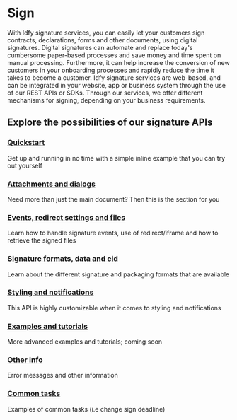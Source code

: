 # Sign

With Idfy signature services, you can easily let your customers sign contracts, declarations, forms and other documents, using digital signatures. Digital signatures can automate and replace today's cumbersome paper-based processes and save money and time spent on manual processing. Furthermore, it can help increase the conversion of new customers in your onboarding processes and rapidly reduce the time it takes to become a customer. Idfy signature services are web-based, and can be integrated in your website, app or business system through the use of our REST APIs or SDKs. Through our services, we offer different mechanisms for signing, depending on your business requirements.

## Explore the possibilities of our signature APIs

### [Quickstart ](quickstart.md)

Get up and running in no time with a simple inline example that you can try out yourself

### [Attachments and dialogs](attachments-and-dialogs/)

Need more than just the main document? Then this is the section for you

### [Events, redirect settings and files](events-redirect-settings-and-files/)

Learn how to handle signature events, use of redirect/iframe and how to retrieve the signed files

### [Signature formats, data and eid](signature-formats-data-and-eid/)

Learn about the different signature and packaging formats that are available

### [Styling and notifications](styling-and-notifications/)

This API is highly customizable when it comes to styling and notifications

### [Examples and tutorials](../account/examples-and-tutorials.md)

More advanced examples and tutorials; coming soon

### [Other info](other-information/)

Error messages and other information

### [Common tasks](/sign/common-tasks.md)

Examples of common tasks \(i.e change sign deadline\)

